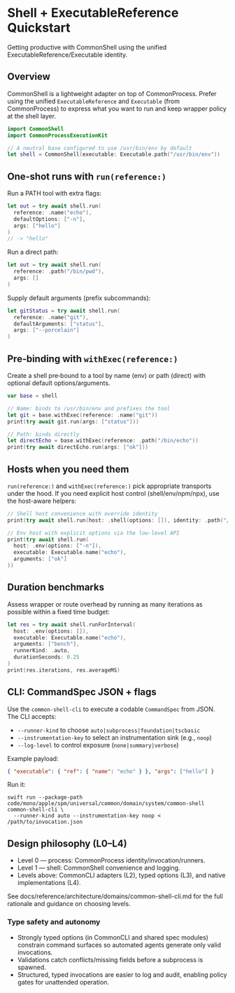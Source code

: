# Shell + ExecutableReference Quickstart

Getting productive with CommonShell using the unified ExecutableReference/Executable identity.

## Overview

CommonShell is a lightweight adapter on top of CommonProcess. Prefer using the
unified `ExecutableReference` and `Executable` (from CommonProcess) to express
what you want to run and keep wrapper policy at the shell layer.

```swift
import CommonShell
import CommonProcessExecutionKit

// A neutral base configured to use /usr/bin/env by default
let shell = CommonShell(executable: Executable.path("/usr/bin/env"))
```

## One‑shot runs with `run(reference:)`

Run a PATH tool with extra flags:

```swift
let out = try await shell.run(
  reference: .name("echo"),
  defaultOptions: ["-n"],
  args: ["hello"]
)
// -> "hello"
```

Run a direct path:

```swift
let out = try await shell.run(
  reference: .path("/bin/pwd"),
  args: []
)
```

Supply default arguments (prefix subcommands):

```swift
let gitStatus = try await shell.run(
  reference: .name("git"),
  defaultArguments: ["status"],
  args: ["--porcelain"]
)
```

## Pre‑binding with `withExec(reference:)`

Create a shell pre‑bound to a tool by name (env) or path (direct) with optional
default options/arguments.

```swift
var base = shell

// Name: binds to /usr/bin/env and prefixes the tool
let git = base.withExec(reference: .name("git"))
print(try await git.run(args: ["status"]))

// Path: binds directly
let directEcho = base.withExec(reference: .path("/bin/echo"))
print(try await directEcho.run(args: ["ok"]))
```

## Hosts when you need them

`run(reference:)` and `withExec(reference:)` pick appropriate transports under
the hood. If you need explicit host control (shell/env/npm/npx), use the
host-aware helpers:

```swift
// Shell host convenience with override identity
print(try await shell.run(host: .shell(options: []), identity: .path("/bin/sh"), args: ["echo via shell"]))

// Env host with explicit options via the low-level API
print(try await shell.run(
  host: .env(options: ["-n"]),
  executable: Executable.name("echo"),
  arguments: ["ok"]
))
```

## Duration benchmarks

Assess wrapper or route overhead by running as many iterations as possible
within a fixed time budget:

```swift
let res = try await shell.runForInterval(
  host: .env(options: []),
  executable: Executable.name("echo"),
  arguments: ["bench"],
  runnerKind: .auto,
  durationSeconds: 0.25
)
print(res.iterations, res.averageMS)
```

## CLI: CommandSpec JSON + flags

Use the `common-shell-cli` to execute a codable `CommandSpec` from JSON. The CLI accepts:

- ``--runner-kind`` to choose `auto|subprocess|foundation|tscbasic`
- ``--instrumentation-key`` to select an instrumentation sink (e.g., `noop`)
- ``--log-level`` to control exposure (`none|summary|verbose`)

Example payload:

```json
{ "executable": { "ref": { "name": "echo" } }, "args": ["hello"] }
```

Run it:

```
swift run --package-path code/mono/apple/spm/universal/common/domain/system/common-shell common-shell-cli \
  --runner-kind auto --instrumentation-key noop < /path/to/invocation.json
```

## Design philosophy (L0–L4)

- Level 0 — process: CommonProcess identity/invocation/runners.
- Level 1 — shell: CommonShell convenience and logging.
- Levels above: CommonCLI adapters (L2), typed options (L3), and native implementations (L4).

See docs/reference/architecture/domains/common-shell-cli.md for the full rationale and guidance on choosing levels.

### Type safety and autonomy

- Strongly typed options (in CommonCLI and shared spec modules) constrain
  command surfaces so automated agents generate only valid invocations.
- Validations catch conflicts/missing fields before a subprocess is spawned.
- Structured, typed invocations are easier to log and audit, enabling policy
  gates for unattended operation.
